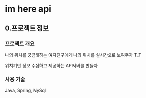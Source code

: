# im here api

## 0.프로젝트 정보 ##

### 프로젝트 개요 ###

나의 위치를 궁금해하는 여자친구에게 나의 위치를 실시간으로 보여주자 T_T

위치기반 정보 수집하고 제공하는 API서버를 만들자

### 사용 기술 ###

Java, Spring, MySql
